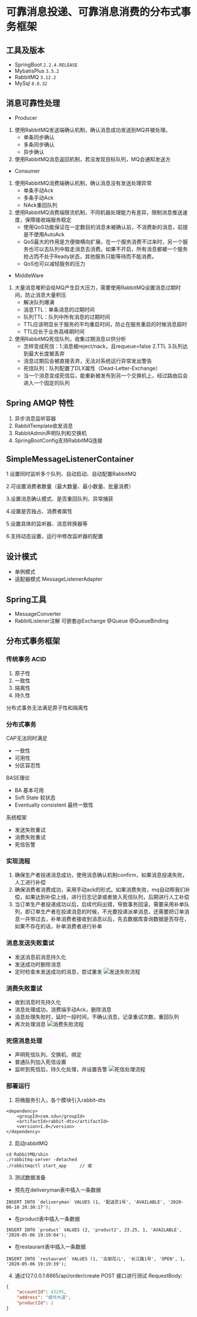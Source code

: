 # 可靠消息投递、可靠消息消费的分布式事务框架

## 工具及版本

- SpringBoot ```2.2.4.RELEASE```
- MybatisPlus ```3.5.2```
- RabbitMQ ```3.12.2```
- MySql ```8.0.32```

## 消息可靠性处理

- Producer

1. 使用RabbitMQ发送端确认机制，确认消息成功发送到MQ并被处理。
    - 单条同步确认
    - 多条同步确认
    - 异步确认
2. 使用RabbitMQ消息返回机制，若没发现目标队列，MQ会通知发送方

- Consumer

1. 使用RabbitMQ消费端确认机制，确认消息没有发送处理异常
    - 单条手动Ack
    - 多条手动Ack
    - NAck重回队列
2. 使用RabbitMQ消费端限流机制，不同机器处理能力有差异，限制消息推送速度，保障接收端服务稳定
    - 使用QoS功能保证在一定数目的消息未被确认前，不消费新的消息，前提是不使用AutoAck
    - QoS最大的作用是方便做横向扩展，在一个服务消费不过来时，另一个服务也可以去队列中取走消息去消费。如果不开启，所有消息都被一个服务抢占而不处于Ready状态，其他服务只能等待而不能消费。
    - QoS也可以减轻服务的压力

- MiddleWare

1. 大量消息堆积会给MQ产生巨大压力，需要使用RabbitMQ设置消息过期时间，防止消息大量积压
    - 解决队列爆满
    - 消息TTL：单条消息的过期时间
    - 队列TTL：队列中所有消息的过期时间
    - TTL应该明显长于服务的平均重启时间，防止在服务重启的时候消息超时
    - TTL应长于业务高峰期时间
2. 使用RabbitMQ死信队列，收集过期消息以供分析
    - 怎样变成死信：1.消息被reject/nack，且requeue=false 2.TTL 3.队列达到最大长度被丢弃
    - 消息过期后会被直接丢弃，无法对系统运行异常发出警告
    - 死信队列：队列配置了DLX属性（Dead-Letter-Exchange）
    - 当一个消息变成死信后，能重新被发布到另一个交换机上，经过路由后会进入一个固定的队列

## Spring AMQP 特性

1. 异步消息监听容器
2. RabbitTemplate收发消息
3. RabbitAdmin声明队列和交换机
4. SpringBootConfig支持RabbitMQ连接

## SimpleMessageListenerContainer

1.设置同时监听多个队列、自动启动、自动配置RabbitMQ

2.可设置消费者数量（最大数量、最小数量、批量消费）

3.设置消息确认模式、是否重回队列、异常捕获

4.设置是否独占、消费者属性

5.设置具体的监听器、消息转换器等

6.支持动态设置，运行中修改监听器的配置

## 设计模式

- 单例模式
- 适配器模式 MessageListenerAdapter

## Spring工具

- MessageConverter
- RabbitListener注解 可嵌套@Exchange @Queue @QueueBinding

## 分布式事务框架

### 传统事务 ACID

1. 原子性
2. 一致性
3. 隔离性
4. 持久性

分布式事务无法满足原子性和隔离性

### 分布式事务

CAP无法同时满足

- 一致性
- 可用性
- 分区容忍性

BASE理论

- BA 基本可用
- Soft State 软状态
- Eventually consistent 最终一致性

系统框架

- 发送失败重试
- 消费失败重试
- 死信告警

### 实现流程
1. 确保生产者投递消息成功，使用消息确认机制confirm，如果消息投递失败，人工进行补偿
2. 确保消费者消费成功，采用手动ack的形式。如果消费失败，mq自动帮我们补偿，如果达到补偿上线，进行日志记录或者放入死信队列，后期进行人工补偿
3. 当订单生产者投递成功以后，后续代码出错，导致事务回滚，需要采用补单队列，即订单生产者在投递消息的时候，不光要投递派单消息，还需要把订单消息一并带过去，补单消费者接收到消息以后，先去数据库查询数据是否存在，如果不存在的话，补单消费者进行补单

### 消息发送失败重试

- 发送消息前消息持久化
- 发送成功时删除消息
- 定时检查未发送成功的消息，尝试重发
  ![发送失败流程](./img/sender-process.png)

### 消费失败重试

- 收到消息时先持久化
- 消息处理成功，消费端手动Ack，删除消息
- 消息处理失败时，延时一段时间，不确认消息，记录重试次数，重回队列
- 再次处理消息
  ![消费失败流程](./img/consumer-process.png)

### 死信消息处理

- 声明死信队列、交换机、绑定
- 普通队列加入死信设置
- 监听到死信后，持久化处理，并设置告警
  ![死信处理流程](./img/dead-process.png)

### 部署运行

1. 将微服务引入，各个模块引入rabbit-dts

```
<dependency>
    <groupId>com.sdu</groupId>
    <artifactId>rabbit-dts</artifactId>
    <version>1.0</version>
</dependency>
```

2. 启动rabbitMQ
``` shell
cd RabbitMQ/sbin
./rabbitmq-server -detached 
./rabbitmqctl start_app     // 或
```

3. 测试数据准备

- 预先在deliveryman表中插入一条数据
```mysql
INSERT INTO `deliveryman` VALUES (1, '配送员1号', 'AVAILABLE', '2020-06-10 20:30:17');
```
- 在product表中插入一条数据
```mysql
INSERT INTO `product` VALUES (2, 'product2', 23.25, 1, 'AVAILABLE', '2020-05-06 19:19:04');
```
- 在restaurant表中插入一条数据
```mysql
INSERT INTO `restaurant` VALUES (1, '古丽花儿', '长江路1号', 'OPEN', 1, '2020-05-06 19:19:39');
```

4. 通过127.0.0.1:8865/api/order/create POST 接口进行测试 RequestBody:
``` json
{
    "accountId": 43295,
    "address": "成华大道",
    "productId": 2
}
```
